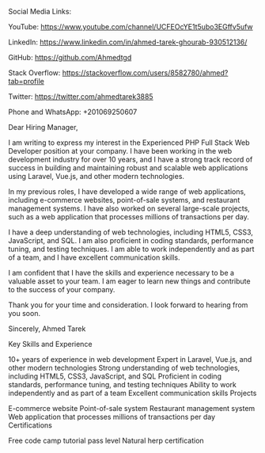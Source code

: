  Social Media Links:

YouTube: https://www.youtube.com/channel/UCFEOcYE1t5ubo3EGffv5ufw

LinkedIn: https://www.linkedin.com/in/ahmed-tarek-ghourab-930512136/

GitHub: https://github.com/Ahmedtgd

Stack Overflow: https://stackoverflow.com/users/8582780/ahmed?tab=profile

Twitter: https://twitter.com/ahmedtarek3885

Phone and WhatsApp: +201069250607

Dear Hiring Manager,

I am writing to express my interest in the Experienced PHP Full Stack Web Developer position at your company. I have been working in the web development industry for over 10 years, and I have a strong track record of success in building and maintaining robust and scalable web applications using Laravel, Vue.js, and other modern technologies.

In my previous roles, I have developed a wide range of web applications, including e-commerce websites, point-of-sale systems, and restaurant management systems. I have also worked on several large-scale projects, such as a web application that processes millions of transactions per day.

I have a deep understanding of web technologies, including HTML5, CSS3, JavaScript, and SQL. I am also proficient in coding standards, performance tuning, and testing techniques. I am able to work independently and as part of a team, and I have excellent communication skills.

I am confident that I have the skills and experience necessary to be a valuable asset to your team. I am eager to learn new things and contribute to the success of your company.

Thank you for your time and consideration. I look forward to hearing from you soon.

Sincerely,
Ahmed Tarek

Key Skills and Experience

10+ years of experience in web development
Expert in Laravel, Vue.js, and other modern technologies
Strong understanding of web technologies, including HTML5, CSS3, JavaScript, and SQL
Proficient in coding standards, performance tuning, and testing techniques
Ability to work independently and as part of a team
Excellent communication skills
Projects

E-commerce website
Point-of-sale system
Restaurant management system
Web application that processes millions of transactions per day
Certifications

Free code camp tutorial pass level
Natural herp certification


